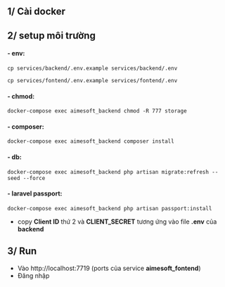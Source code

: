 ## 1/ Cài docker

## 2/ setup môi trường
#### - env:
```
cp services/backend/.env.example services/backend/.env
```
```
cp services/fontend/.env.example services/fontend/.env
```
#### - chmod:
```$xslt
docker-compose exec aimesoft_backend chmod -R 777 storage
```
#### - composer:
```$xslt
docker-compose exec aimesoft_backend composer install
```
#### - db:
```$xslt
docker-compose exec aimesoft_backend php artisan migrate:refresh --seed --force
```
#### - laravel passport:
```$xslt
docker-compose exec aimesoft_backend php artisan passport:install
```
- copy **Client ID** thứ 2 và **CLIENT_SECRET** tương ứng vào file **.env** của **backend** 

## 3/ Run
- Vào http://localhost:7719 (ports của service **aimesoft_fontend**) 
- Đăng nhập
